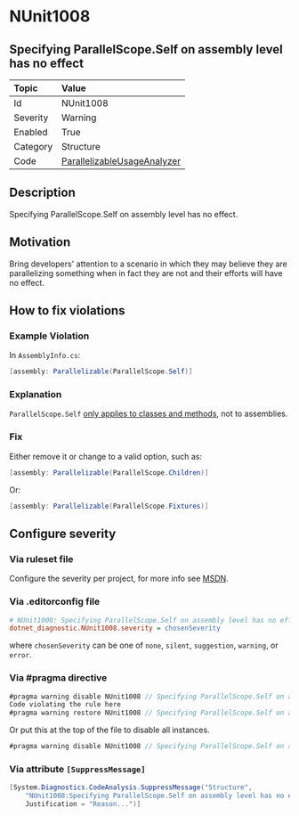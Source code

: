 # NUnit1008

## Specifying ParallelScope.Self on assembly level has no effect

| Topic    | Value
| :--      | :--
| Id       | NUnit1008
| Severity | Warning
| Enabled  | True
| Category | Structure
| Code     | [ParallelizableUsageAnalyzer](https://github.com/nunit/nunit.analyzers/blob/0.6.0/src/nunit.analyzers/ParallelizableUsage/ParallelizableUsageAnalyzer.cs)

## Description

Specifying ParallelScope.Self on assembly level has no effect.

## Motivation

Bring developers' attention to a scenario in which they may believe they are parallelizing something when in fact they are not and their efforts will have no effect.

## How to fix violations

### Example Violation

In `AssemblyInfo.cs`:

```csharp
[assembly: Parallelizable(ParallelScope.Self)]
```

### Explanation

`ParallelScope.Self` [only applies to classes and methods](xref:parallelizableattribute), not to assemblies.

### Fix

Either remove it or change to a valid option, such as:

```csharp
[assembly: Parallelizable(ParallelScope.Children)]
```

Or:

```csharp
[assembly: Parallelizable(ParallelScope.Fixtures)]
```

<!-- start generated config severity -->
## Configure severity

### Via ruleset file

Configure the severity per project, for more info see [MSDN](https://msdn.microsoft.com/en-us/library/dd264949.aspx).

### Via .editorconfig file

```ini
# NUnit1008: Specifying ParallelScope.Self on assembly level has no effect
dotnet_diagnostic.NUnit1008.severity = chosenSeverity
```

where `chosenSeverity` can be one of `none`, `silent`, `suggestion`, `warning`, or `error`.

### Via #pragma directive

```csharp
#pragma warning disable NUnit1008 // Specifying ParallelScope.Self on assembly level has no effect
Code violating the rule here
#pragma warning restore NUnit1008 // Specifying ParallelScope.Self on assembly level has no effect
```

Or put this at the top of the file to disable all instances.

```csharp
#pragma warning disable NUnit1008 // Specifying ParallelScope.Self on assembly level has no effect
```

### Via attribute `[SuppressMessage]`

```csharp
[System.Diagnostics.CodeAnalysis.SuppressMessage("Structure",
    "NUnit1008:Specifying ParallelScope.Self on assembly level has no effect",
    Justification = "Reason...")]
```
<!-- end generated config severity -->
